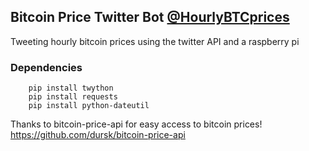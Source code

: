 Bitcoin Price Twitter Bot [@HourlyBTCprices](https://twitter.com/HourlyBTCprices)
----------------------------------------------------------------------
Tweeting hourly bitcoin prices using the twitter API and a raspberry pi

### Dependencies
        pip install twython
        pip install requests
        pip install python-dateutil

Thanks to bitcoin-price-api for easy access to bitcoin prices!   https://github.com/dursk/bitcoin-price-api
